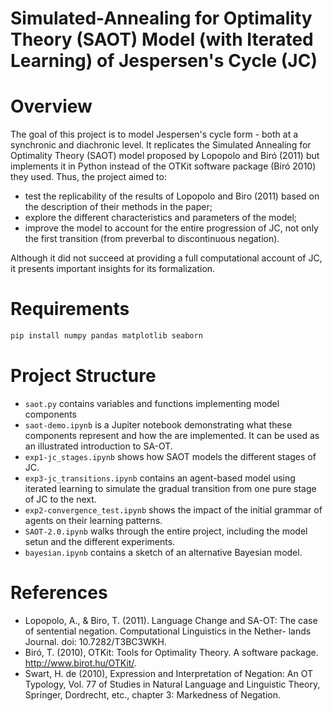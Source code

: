 # Simulated-Annealing for Optimality Theory (SAOT) Model (with Iterated Learning) of Jespersen's Cycle (JC)

# Overview
The goal of this project is to model Jespersen's cycle form - both at a synchronic and diachronic level. It replicates the Simulated Annealing for Optimality Theory (SAOT) model proposed by Lopopolo and Biró (2011) but implements it in Python instead of the OTKit software package (Biró 2010) they used. 
Thus, the project aimed to:
- test the replicability of the results of Lopopolo and Biro (2011) based on the description of their methods in the paper; 
- explore the different characteristics and parameters of the model;
- improve the model to account for the entire progression of JC, not only the first transition (from preverbal to discontinuous negation).

Although it did not succeed at providing a full computational account of JC, it presents important insights for its formalization. 

# Requirements
```bash
pip install numpy pandas matplotlib seaborn
```

# Project Structure
- `saot.py` contains variables and functions implementing model components
- `saot-demo.ipynb` is a Jupiter notebook demonstrating what these components represent and how the are implemented. It can be used as an illustrated introduction to SA-OT. 
- `exp1-jc_stages.ipynb` shows how SAOT models the different stages of JC.
- `exp3-jc_transitions.ipynb` contains an agent-based model using iterated learning to simulate the gradual transition from one pure stage of JC to the next.  
- `exp2-convergence_test.ipynb` shows the impact of the initial grammar of agents on their learning patterns.
- `SAOT-2.0.ipynb` walks through the entire project, including the model setun and the different experiments. 
- `bayesian.ipynb` contains a sketch of an alternative Bayesian model.

# References
- Lopopolo, A., & Biro, T. (2011). Language Change and SA-OT: The case of sentential negation. Computational Linguistics in the Nether-
lands Journal. doi: 10.7282/T3BC3WKH.
- Biró, T. (2010), OTKit: Tools for Optimality Theory. A software package. http://www.birot.hu/OTKit/.
- Swart, H. de (2010), Expression and Interpretation of Negation: An OT Typology, Vol. 77 of Studies in Natural Language and Linguistic Theory, Springer, Dordrecht, etc., chapter 3: Markedness of Negation.